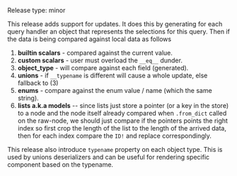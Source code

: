 Release type: minor

This release adds support for updates.
It does this by generating for each query handler
an object that represents the selections for this query.
Then if the data is being compared against local data as follows

1. __builtin scalars__ - compared against the current value.
2. __custom scalars__ - user must overload the `__eq__` dunder.
3. __object_type__ - will compare against each field (generated).
4. __unions__ - if `__typename` is different will cause a whole update, else fallback to (3)
5. __enums__ - compare against the enum value / name (which the same string).
6. __lists a.k.a models__ -- since lists just store a pointer (or a key in the store) to a node and the node itself
already compared when `.from_dict` called on the raw-node,
we should just compare if the pointers points the right index so first crop the length of the list
to the length of the arrived data, then for each index compare the `ID!` and replace correspondingly.


This release also introduce `typename` property on each object type.
This is used by unions deserializers and can be useful for rendering specific component
based on the typename.
